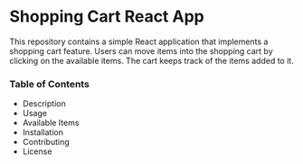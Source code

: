 <h1>Shopping Cart React App</h1>

<p>This repository contains a simple React application that implements a shopping cart feature. Users can move items into the shopping cart by clicking on the available items. The cart keeps track of the items added to it.</p>

<h3>Table of Contents</h3>

<ul>
  <li>Description</li>
  <li>Usage</li>
  <li>Available Items</li>
  <li>Installation</li>
  <li>Contributing</li>
  <li>License</li>
</ul>
